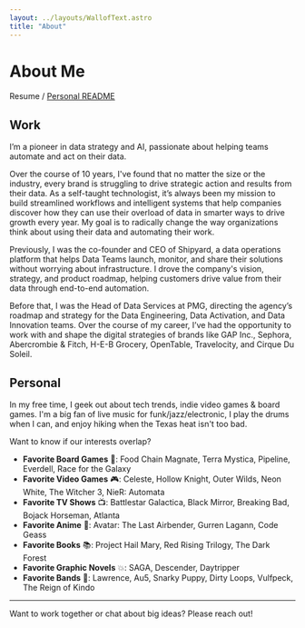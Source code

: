 ```yaml
---
layout: ../layouts/WallofText.astro
title: "About"
---
```

# About Me

Resume / [Personal README](readme)

## Work

I’m a pioneer in data strategy and AI, passionate about helping teams automate and act on their data. 

Over the course of 10 years, I've found that no matter the size or the industry, every brand is struggling to drive strategic action and results from their data. As a self-taught technologist, it’s always been my mission to build streamlined workflows and intelligent systems that help companies discover how they can use their overload of data in smarter ways to drive growth every year. My goal is to radically change the way organizations think about using their data and automating their work.

Previously, I was the co-founder and CEO of Shipyard, a data operations platform that helps Data Teams launch, monitor, and share their solutions without worrying about infrastructure. I drove the company's vision, strategy, and product roadmap, helping customers drive value from their data through end-to-end automation.

Before that, I was the Head of Data Services at PMG, directing the agency’s roadmap and strategy for the Data Engineering, Data Activation, and Data Innovation teams. Over the course of my career, I’ve had the opportunity to work with and shape the digital strategies of brands like GAP Inc., Sephora, Abercrombie & Fitch, H-E-B Grocery, OpenTable, Travelocity, and Cirque Du Soleil.

## Personal

In my free time, I geek out about tech trends, indie video games & board games. I'm a big fan of live music for funk/jazz/electronic, I play the drums when I can, and enjoy hiking when the Texas heat isn't too bad.

Want to know if our interests overlap?
- **Favorite Board Games** 🎲: Food Chain Magnate, Terra Mystica, Pipeline, Everdell, Race for the Galaxy
- **Favorite Video Games** 🎮: Celeste, Hollow Knight, Outer Wilds, Neon White, The Witcher 3, NieR: Automata
- **Favorite TV Shows** 📺: Battlestar Galactica, Black Mirror, Breaking Bad, Bojack Horseman, Atlanta
- **Favorite Anime** 💢: Avatar: The Last Airbender, Gurren Lagann, Code Geass
- **Favorite Books** 📚: Project Hail Mary, Red Rising Trilogy, The Dark Forest
- **Favorite Graphic Novels** 💥: SAGA, Descender, Daytripper
- **Favorite Bands** 🎵: Lawrence, Au5, Snarky Puppy, Dirty Loops, Vulfpeck, The Reign of Kindo

---

Want to work together or chat about big ideas? Please reach out!